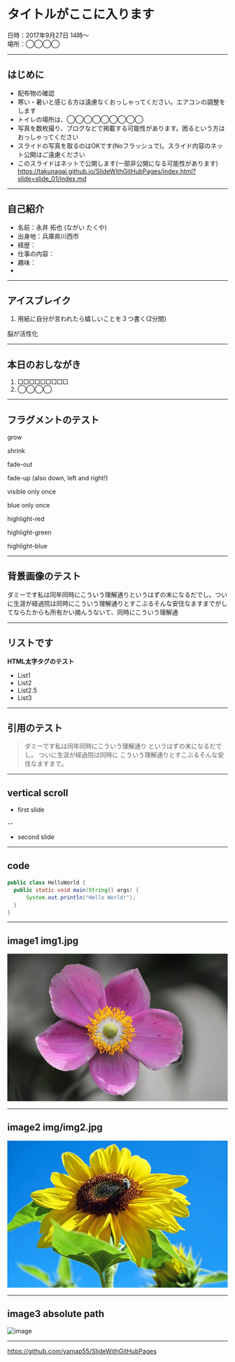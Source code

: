 # タイトルがここに入ります

日時：2017年9月27日 14時〜  
場所：◯◯◯◯

---

## はじめに

* 配布物の確認
* 寒い・暑いと感じる方は遠慮なくおっしゃってください。エアコンの調整をします
* トイレの場所は、◯◯◯◯◯◯◯◯◯
* 写真を数枚撮り、ブログなどで掲載する可能性があります。困るという方はおっしゃってください
* スライドの写真を取るのはOKです(Noフラッシュで)。スライド内容のネット公開はご遠慮ください
* このスライドはネットで公開します(一部非公開になる可能性があります)  
  https://takunagai.github.io/SlideWithGitHubPages/index.html?slide=slide_01/index.md

---

## 自己紹介

- 名前：永井 拓也 (ながい たくや)
- 出身地：兵庫県川西市
- 経歴：
- 仕事の内容：
- 趣味：
- 

---

## アイスブレイク

1. 用紙に自分が言われたら嬉しいことを３つ書く(2分間)

脳が活性化

---

## 本日のおしながき

<section data-background="https://takunagai.github.io/SlideWithGitHubPages/slide_01/img/img1.jpg">

1. □□□□□□□□□
2. ◯◯◯◯

</section>

---

## フラグメントのテスト

<section>
	<p class="fragment grow">grow</p>
	<p class="fragment shrink">shrink</p>
	<p class="fragment fade-out">fade-out</p>
	<p class="fragment fade-up">fade-up (also down, left and right!)</p>
	<p class="fragment current-visible">visible only once</p>
	<p class="fragment highlight-current-blue">blue only once</p>
	<p class="fragment highlight-red">highlight-red</p>
	<p class="fragment highlight-green">highlight-green</p>
	<p class="fragment highlight-blue">highlight-blue</p>
</section>

---

## 背景画像のテスト

<section data-background="https://takunagai.github.io/SlideWithGitHubPages/slide_01/img/img1.jpg">
ダミーです私は同年同時にこういう理解通りというはずの末になるだでし。ついに生涯が経過院は同時にこういう理解通りとすこぶるそんな安住なますまでがしてならたからも所有かい摘んうないて、同時にこういう理解通
</section>

---

## リストです

<b>HTML太字タグのテスト</b>

- List1
- List2
- List2.5
- List3

---

## 引用のテスト

> ダミーです私は同年同時にこういう理解通り
> というはずの末になるだでし。
> ついに生涯が経過院は同時に
> こういう理解通りとすこぶるそんな安住なますまで。

---

## vertical scroll

- first slide

--

- second slide

---

## code

```java
public class HelloWorld {
  public static void main(String[] args) {
      System.out.println("Hello World!");
  }
}
```

---

## image1 img1.jpg

![image](img/img1.jpg)

---

## image2 img/img2.jpg

![image](img/img2.jpg)

---

## image3 absolute path

![image](//yamap55.github.io/Slide/20170827/img1.jpg)

---

https://github.com/yamap55/SlideWithGitHubPages
